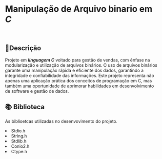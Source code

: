 <h1>
  Manipulação de Arquivo binario em <i><n>C</n></i> 
</h1>
<br/>
<div>
<h2>
  📝Descrição
</h2>
<p>
  Projeto em <i><b>linguagem C</b></i> voltado para gestão de vendas, com ênfase na modularização e utilização de arquivos binários.
  O uso de arquivos binários garante uma manipulação rápida e eficiente dos dados, garantindo a integridade e confiabilidade das informações. Este projeto representa não apenas uma aplicação prática dos conceitos de programação em C, mas também uma oportunidade de aprimorar habilidades em desenvolvimento de software e gestão de dados.
</p>
</div>
<div>
  <h2>
    📚 Biblioteca
  </h2>
  <p>
    As biblioetcas utilizadas no desenvovimento do projeto.
  </p>
  <li>
  Stdio.h  
  </li>
  <li>
  String.h    
  </li>
  <li>Stdlib.h</li>  
  <li>Conio2.h</li>
<li>Ctype.h</li>

</div>
